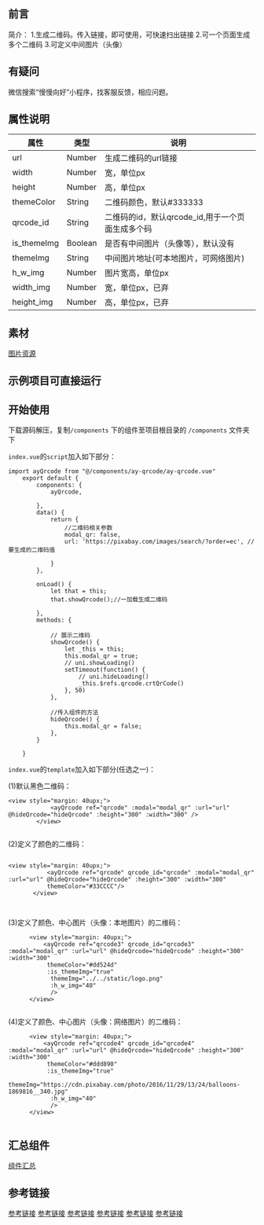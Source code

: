 
## 前言
简介：
1.生成二维码。传入链接，即可使用，可快速扫出链接
2.可一个页面生成多个二维码
3.可定义中间图片（头像）

## 有疑问
微信搜索“慢慢向好”小程序，找客服反馈，相应问题。

## 属性说明

|属性	|类型	|说明	|
|--	|--	|--	|
|url	|Number	|生成二维码的url链接|
|width	|Number	|宽，单位px|
|height	|Number	|高，单位px|		
|themeColor	|String	|二维码颜色，默认#333333|
|qrcode_id	|String	|二维码的id，默认qrcode_id,用于一个页面生成多个码|
|is_themeImg	|Boolean	|是否有中间图片（头像等），默认没有|
|themeImg	|String	|中间图片地址(可本地图片，可网络图片)|
|h_w_img	|Number	|图片宽高，单位px|
|width_img	|Number	|宽，单位px，已弃|
|height_img	|Number	|高，单位px，已弃|


## 素材
[图片资源](https://pixabay.com)
## 示例项目可直接运行 
## 开始使用
下载源码解压，复制`/components` 下的组件至项目根目录的 `/components` 文件夹下

`index.vue`的`script`加入如下部分：
```
import ayQrcode from "@/components/ay-qrcode/ay-qrcode.vue"
	export default {
		components: {
			ayQrcode,

		},
		data() {
			return {
				//二维码相关参数
				modal_qr: false,
				url: 'https://pixabay.com/images/search/?order=ec', // 要生成的二维码值
				
			}
		},

		onLoad() {
			let that = this;
			that.showQrcode();//一加载生成二维码
			
		},
		methods: {
			
			// 展示二维码
			showQrcode() {
				let _this = this;
				this.modal_qr = true;
				// uni.showLoading()
				setTimeout(function() {
					// uni.hideLoading()
					_this.$refs.qrcode.crtQrCode()
				}, 50)
			},

			//传入组件的方法
			hideQrcode() {
				this.modal_qr = false;
			},
		}

	}
```


`index.vue`的`template`加入如下部分(任选之一)：

(1)默认黑色二维码：
```
<view style="margin: 40upx;">
			<ayQrcode ref="qrcode" :modal="modal_qr" :url="url" @hideQrcode="hideQrcode" :height="300" :width="300" />
		</view>
		
```

(2)定义了颜色的二维码：
 ```

 <view style="margin: 40upx;">
 			<ayQrcode ref="qrcode" qrcode_id="qrcode" :modal="modal_qr" :url="url" @hideQrcode="hideQrcode" :height="300" :width="300" 
 			themeColor="#33CCCC"/>
 		</view>
 	
 		
 ```
  
(3)定义了颜色、中心图片（头像：本地图片）的二维码：
 
  ```
  		<view style="margin: 40upx;">
  			<ayQrcode ref="qrcode3" qrcode_id="qrcode3" :modal="modal_qr" :url="url" @hideQrcode="hideQrcode" :height="300" :width="300"
  			 themeColor="#dd524d" 
  			 :is_themeImg="true"
  			  themeImg="../../static/logo.png"
  			  :h_w_img="40" 
  			  />
  		</view>
  		
  ```

(4)定义了颜色、中心图片（头像：网络图片）的二维码：
 
  ```
  		<view style="margin: 40upx;">
  			<ayQrcode ref="qrcode4" qrcode_id="qrcode4" :modal="modal_qr" :url="url" @hideQrcode="hideQrcode" :height="300" :width="300"
  			 themeColor="#ddd890" 
  			 :is_themeImg="true"
  			  themeImg="https://cdn.pixabay.com/photo/2016/11/29/13/24/balloons-1869816__340.jpg"
  			  :h_w_img="40" 
  			  />
  		</view>
  		
  ```


## 汇总组件
[组件汇总](https://ext.dcloud.net.cn/plugin?id=4276)


 ## 参考链接
[参考链接](https://www.cnblogs.com/2186009311CFF/p/14261604.html)
[参考链接](https://www.cnblogs.com/chenjianbao/p/13594687.html)
[参考链接](https://www.cnblogs.com/zitjubiz/p/10019789.html)
[参考链接](https://blog.csdn.net/iamzhizhang/article/details/88715634)
[参考链接](https://developers.weixin.qq.com/community/develop/article/doc/00002064e6c920917be96c1ed56013)
[参考链接](https://ext.dcloud.net.cn/plugin?id=39)
 